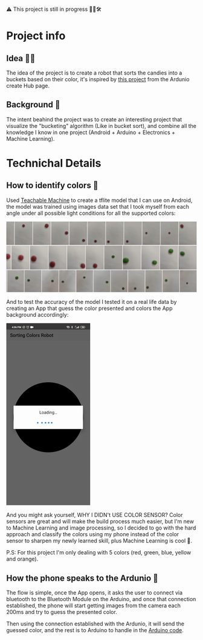 ⚠️ This project is still in progress 👷‍♂️🛠
 
# Project info
## Idea 🤔💡
The idea of the project is to create a robot that sorts the candies into a buckets based on their color, it's inspired by [this project](https://create.arduino.cc/projecthub/user421848217/how-to-make-color-sorting-machine-8278c9) from the Ardunio create Hub page.
  
## Background 📝
The intent beahind the project was to create an interesting project that visualize the "bucketing" algorithm (Like in bucket sort), and combine all the knowledge I know in one project (Android + Arduino + Electronics + Machine Learning).

# Technichal Details
## How to identify colors 🎨
Used [Teachable Machine](https://teachablemachine.withgoogle.com/) to create a tflite model that I can use on Android, the model was trained using images data set that I took myself from each angle under all possible light conditions for all the supported colors:

![](https://github.com/omzer/Android-Color-Sorting-Robot/blob/master/app/src/main/res/github_resources/data_set.png?raw=true) 

And to test the accuracy of the model I tested it on a real life data by creating an App that guess the color presented and colors the App background accordingly:

![](https://github.com/omzer/Android-Color-Sorting-Robot/blob/master/app/src/main/res/github_resources/testing_gif.gif?raw=true) 

And you might ask yourself, WHY I DIDN't USE COLOR SENSOR? 
Color sensors are great and will make the build process much easier, but I'm new to Machine Learning and image processing, so I decided to go with the hard approach and classify the colors using my phone instead of the color sensor to sharpen my newly learned skill, plus Machine Learning is cool 🤖.

P.S: For this project I'm only dealing with 5 colors (red, green, blue, yellow and orange).

## How the phone speaks to the Ardunio 📲
The flow is simple, once the App opens, it asks the user to connect via bluetooth to the Bluetooth Module on the Arduino, and once that connection established, the phone will start getting images from the camera each 200ms and try to guess the presented color.

Then using the connection established with the Ardunio, it will send the guessed color, and the rest is to Arduino to handle in the [Arduino code](https://github.com/omzer/Android-Color-Sorting-Robot/blob/master/app/src/main/res/github_resources/ardunio.ino).
